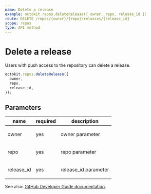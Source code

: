 ```yaml
---
name: Delete a release
example: octokit.repos.deleteRelease({ owner, repo, release_id })
route: DELETE /repos/{owner}/{repo}/releases/{release_id}
scope: repos
type: API method
---
```


# Delete a release

Users with push access to the repository can delete a release.

```js
octokit.repos.deleteRelease({
  owner,
  repo,
  release_id,
});
```

## Parameters

<table>
  <thead>
    <tr>
      <th>name</th>
      <th>required</th>
      <th>description</th>
    </tr>
  </thead>
  <tbody>
    <tr><td>owner</td><td>yes</td><td>

owner parameter

</td></tr>
<tr><td>repo</td><td>yes</td><td>

repo parameter

</td></tr>
<tr><td>release_id</td><td>yes</td><td>

release_id parameter

</td></tr>
  </tbody>
</table>

See also: [GitHub Developer Guide documentation](https://developer.github.com/v3/repos/releases/#delete-a-release).
